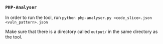 ### `PHP-Analyser` ###

In order to run the tool, run `python php-analyser.py <code_slice>.json <vuln_pattern>.json`

Make sure that there is a directory called `output/` in the same directory as the tool. 
